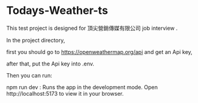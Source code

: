 # Todays-Weather-ts

This test project is designed for 頂尖營銷傳媒有限公司 job interview .

In the project directory, 

first you should go to https://openweathermap.org/api and get an Api key,

after that, put the Api key into .env. 

Then you can run:

npm run dev : Runs the app in the development mode. Open http://localhost:5173 to view it in your browser.
